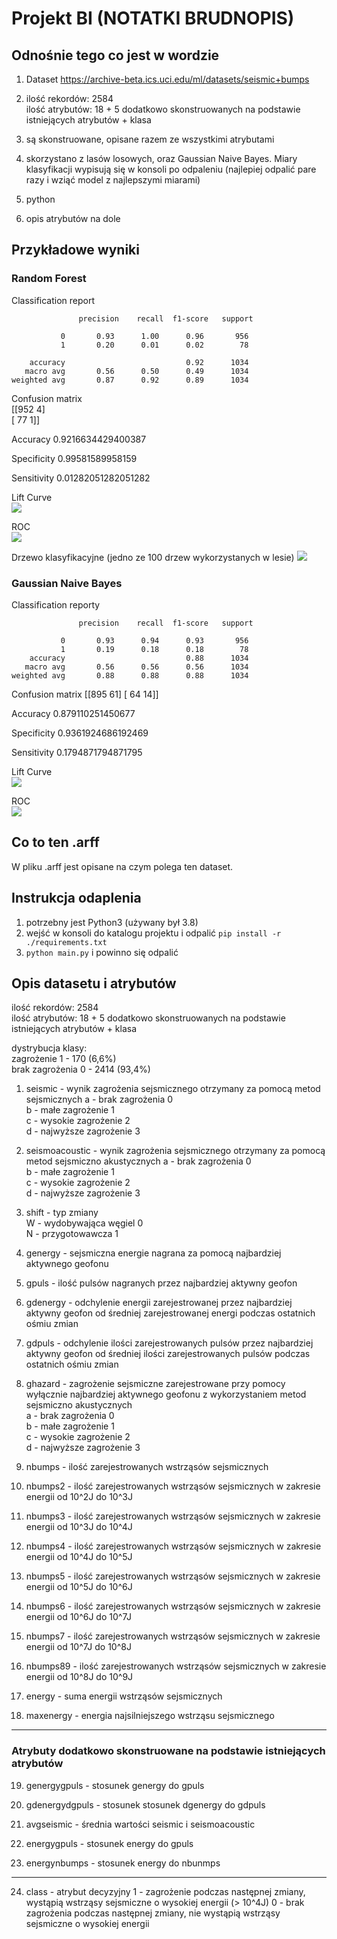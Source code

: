 # Projekt BI (NOTATKI BRUDNOPIS)

## Odnośnie tego co jest w wordzie
1. Dataset https://archive-beta.ics.uci.edu/ml/datasets/seismic+bumps

2. ilość rekordów: 2584   
   ilość atrybutów: 18 + 5 dodatkowo skonstruowanych na podstawie istniejących atrybutów + klasa
   
3. są skonstruowane, opisane razem ze wszystkimi atrybutami

4. skorzystano z lasów losowych, oraz Gaussian Naive Bayes. Miary klasyfikacji wypisują się w konsoli po odpaleniu
   (najlepiej odpalić pare razy i wziąć model z najlepszymi miarami)

5. python

6. opis atrybutów na dole

## Przykładowe wyniki
### Random Forest
Classification report
```
               precision    recall  f1-score   support

           0       0.93      1.00      0.96       956
           1       0.20      0.01      0.02        78

    accuracy                           0.92      1034
   macro avg       0.56      0.50      0.49      1034
weighted avg       0.87      0.92      0.89      1034
```
Confusion matrix   
 [[952   4]   
 [ 77   1]]

Accuracy
 0.9216634429400387

Specificity
 0.99581589958159

Sensitivity
 0.01282051282051282

Lift Curve   
![](./images/lift_forest.png)

ROC   
![](./images/roc_forest.png)

Drzewo klasyfikacyjne (jedno ze 100 drzew wykorzystanych w lesie)
![](./images/example_tree.png)


### Gaussian Naive Bayes
Classification reporty
```
               precision    recall  f1-score   support

           0       0.93      0.94      0.93       956
           1       0.19      0.18      0.18        78
    accuracy                           0.88      1034
   macro avg       0.56      0.56      0.56      1034
weighted avg       0.88      0.88      0.88      1034
```
Confusion matrix
 [[895  61]
 [ 64  14]]

Accuracy
 0.879110251450677  

Specificity
 0.9361924686192469

Sensitivity
 0.1794871794871795

Lift Curve   
![](./images/lift_nb.png)

ROC   
![](./images/roc_nb.png)


## Co to ten .arff
W pliku .arff jest opisane na czym polega ten dataset.

## Instrukcja odaplenia
1. potrzebny jest Python3 (używany był 3.8)
2. wejść w konsoli do katalogu projektu i odpalić ```pip install -r ./requirements.txt```
3. ```python main.py``` i powinno się odpalić


## Opis datasetu i atrybutów
ilość rekordów: 2584   
ilość atrybutów: 18 + 5 dodatkowo skonstruowanych na podstawie istniejących atrybutów + klasa
   

dystrybucja klasy:  
    zagrożenie 1 - 170 (6,6%)   
    brak zagrożenia 0 - 2414 (93,4%)

 
 1. seismic - wynik zagrożenia sejsmicznego otrzymany za pomocą metod sejsmicznych
    a - brak zagrożenia 0   
    b - małe zagrożenie 1   
    c - wysokie zagrożenie 2   
    d - najwyższe zagrożenie 3   

2. seismoacoustic - wynik zagrożenia sejsmicznego otrzymany za pomocą metod sejsmiczno akustycznych
    a - brak zagrożenia 0   
    b - małe zagrożenie 1   
    c - wysokie zagrożenie 2   
    d - najwyższe zagrożenie 3   
 
3. shift - typ zmiany    
    W - wydobywająca węgiel 0   
    N - przygotowawcza 1   

4. genergy - sejsmiczna energie nagrana za pomocą najbardziej aktywnego geofonu  

5. gpuls - ilość pulsów nagranych przez najbardziej aktywny geofon

6. gdenergy - odchylenie energii zarejestrowanej przez najbardziej aktywny geofon od średniej zarejestrowanej energi 
podczas ostatnich ośmiu zmian

7. gdpuls - odchylenie  ilości zarejestrowanych pulsów przez najbardziej aktywny geofon od średniej ilości
zarejestrowanych pulsów podczas ostatnich ośmiu zmian

8. ghazard - zagrożenie sejsmiczne zarejestrowane przy pomocy wyłącznie najbardziej aktywnego geofonu z wykorzystaniem metod sejsmiczno akustycznych   
    a - brak zagrożenia 0   
    b - małe zagrożenie 1   
    c - wysokie zagrożenie 2   
    d - najwyższe zagrożenie 3   


9. nbumps - ilość zarejestrowanych wstrząsów sejsmicznych 

10. nbumps2 - ilość zarejestrowanych wstrząsów sejsmicznych w zakresie energii od 10^2J do 10^3J

11. nbumps3 - ilość zarejestrowanych wstrząsów sejsmicznych w zakresie energii od 10^3J do 10^4J

12. nbumps4 - ilość zarejestrowanych wstrząsów sejsmicznych w zakresie energii od 10^4J do 10^5J

13. nbumps5 - ilość zarejestrowanych wstrząsów sejsmicznych w zakresie energii od 10^5J do 10^6J

14. nbumps6 - ilość zarejestrowanych wstrząsów sejsmicznych w zakresie energii od 10^6J do 10^7J

15. nbumps7 - ilość zarejestrowanych wstrząsów sejsmicznych w zakresie energii od 10^7J do 10^8J

16. nbumps89 - ilość zarejestrowanych wstrząsów sejsmicznych w zakresie energii od 10^8J do 10^9J

17. energy - suma energii wstrząsów sejsmicznych 

18. maxenergy - energia najsilniejszego wstrząsu sejsmicznego

---
### Atrybuty dodatkowo skonstruowane na podstawie  istniejących atrybutów

19. genergygpuls -  stosunek genergy do gpuls

20. gdenergydgpuls -  stosunek stosunek dgenergy do gdpuls

21. avgseismic -  średnia wartości seismic i seismoacoustic

22. energygpuls -  stosunek energy do gpuls

23. energynbumps -  stosunek energy do nbunmps

---

24. class - atrybut decyzyjny
    1 - zagrożenie podczas następnej zmiany, wystąpią wstrząsy sejsmiczne o wysokiej energii (> 10^4J)
    0 - brak zagrożenia podczas następnej zmiany, nie wystąpią wstrząsy sejsmiczne o wysokiej energii
